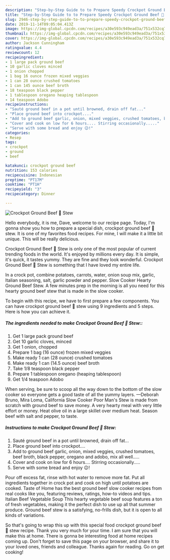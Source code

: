 ```yaml
---
description: "Step-by-Step Guide to to Prepare Speedy Crockpot Ground Beef 🥩 Stew"
title: "Step-by-Step Guide to to Prepare Speedy Crockpot Ground Beef 🥩 Stew"
slug: 2946-step-by-step-guide-to-to-prepare-speedy-crockpot-ground-beef-stew
date: 2019-11-14T09:05:04.413Z
image: https://img-global.cpcdn.com/recipes/a30e593c949ead3a/751x532cq70/crockpot-ground-beef-🥩-stew-recipe-main-photo.jpg
thumbnail: https://img-global.cpcdn.com/recipes/a30e593c949ead3a/751x532cq70/crockpot-ground-beef-🥩-stew-recipe-main-photo.jpg
cover: https://img-global.cpcdn.com/recipes/a30e593c949ead3a/751x532cq70/crockpot-ground-beef-🥩-stew-recipe-main-photo.jpg
author: Jackson Cunningham
ratingvalue: 4.4
reviewcount: 12
recipeingredient:
- 1 large pack ground beef
- 10 garlic cloves minced
- 1 onion chopped
- 1 bag 16 ounce frozen mixed veggies
- 1 can 28 ounce crushed tomatoes
- 1 can 145 ounce beef broth
- 18 teaspoon black pepper
- 1 tablespoon oregano heaping tablespoon
- 14 teaspoon Adobo
recipeinstructions:
- "Sauté ground beef in a pot until browned, drain off fat..."
- "Place ground beef into crockpot...."
- "Add to ground beef garlic, onion, mixed veggies, crushed tomatoes, beef broth, black pepper, oregano and adobo, mix all well....."
- "Cover and cook on low for 6 hours.... Stirring occasionally....."
- "Serve with some bread and enjoy 😉!"
categories:
- Resep
tags:
- crockpot
- ground
- beef

katakunci: crockpot ground beef
nutrition: 153 calories
recipecuisine: Indonesian
preptime: "PT17M"
cooktime: "PT1H"
recipeyield: "3"
recipecategory: Dinner

---
```



![Crockpot Ground Beef 🥩 Stew](https://img-global.cpcdn.com/recipes/a30e593c949ead3a/751x532cq70/crockpot-ground-beef-🥩-stew-recipe-main-photo.jpg)

Hello everybody, it is me, Dave, welcome to our recipe page. Today, I'm gonna show you how to prepare a special dish, crockpot ground beef 🥩 stew. It is one of my favorites food recipes. For mine, I will make it a little bit unique. This will be really delicious.

Crockpot Ground Beef 🥩 Stew is only one of the most popular of current trending foods in the world. It's enjoyed by millions every day. It is simple, it's quick, it tastes yummy. They are fine and they look wonderful. Crockpot Ground Beef 🥩 Stew is something that I have loved my entire life.

In a crock pot, combine potatoes, carrots, water, onion soup mix, garlic, Italian seasoning, salt, garlic powder and pepper. Slow Cooker Hearty Ground Beef Stew. A few minutes prep in the morning is all you need for this hearty ground beef stew that is made in the slow cooker.


To begin with this recipe, we have to first prepare a few components. You can have crockpot ground beef 🥩 stew using 9 ingredients and 5 steps. Here is how you can achieve it.

##### The ingredients needed to make Crockpot Ground Beef 🥩 Stew::

1. Get 1 large pack ground beef
1. Get 10 garlic cloves, minced
1. Get 1 onion, chopped
1. Prepare 1 bag (16 ounce) frozen mixed veggies
1. Make ready 1 can (28 ounce) crushed tomatoes
1. Make ready 1 can (14.5 ounce) beef broth
1. Take 1/8 teaspoon black pepper
1. Prepare 1 tablespoon oregano (heaping tablespoon)
1. Get 1/4 teaspoon Adobo


When serving, be sure to scoop all the way down to the bottom of the slow cooker so everyone gets a good taste of all the yummy layers. —Deborah Bruno, Mira Loma, California Slow Cooker Poor Man&#39;s Stew is made from scratch with ground beef to save money. A very hearty meal with very little effort or money. Heat olive oil in a large skillet over medium heat. Season beef with salt and pepper, to taste. 

##### Instructions to make Crockpot Ground Beef 🥩 Stew:

1. Sauté ground beef in a pot until browned, drain off fat...
1. Place ground beef into crockpot....
1. Add to ground beef garlic, onion, mixed veggies, crushed tomatoes, beef broth, black pepper, oregano and adobo, mix all well.....
1. Cover and cook on low for 6 hours.... Stirring occasionally.....
1. Serve with some bread and enjoy 😉!


Pour off excess fat, rinse with hot water to remove more fat. Put all ingredients together in crock pot and cook on high until potatoes are cooked. Taste of Home has the best ground beef slow cooker recipes from real cooks like you, featuring reviews, ratings, how-to videos and tips. Italian Beef Vegetable Soup This hearty vegetable beef soup features a ton of fresh vegetables, making it the perfect dish to use up all that summer produce. Ground beef stew is a satisfying, no-frills dish, but it is open to all kinds of variations. 

So that's going to wrap this up with this special food crockpot ground beef 🥩 stew recipe. Thank you very much for your time. I am sure that you will make this at home. There is gonna be interesting food at home recipes coming up. Don't forget to save this page on your browser, and share it to your loved ones, friends and colleague. Thanks again for reading. Go on get cooking!
